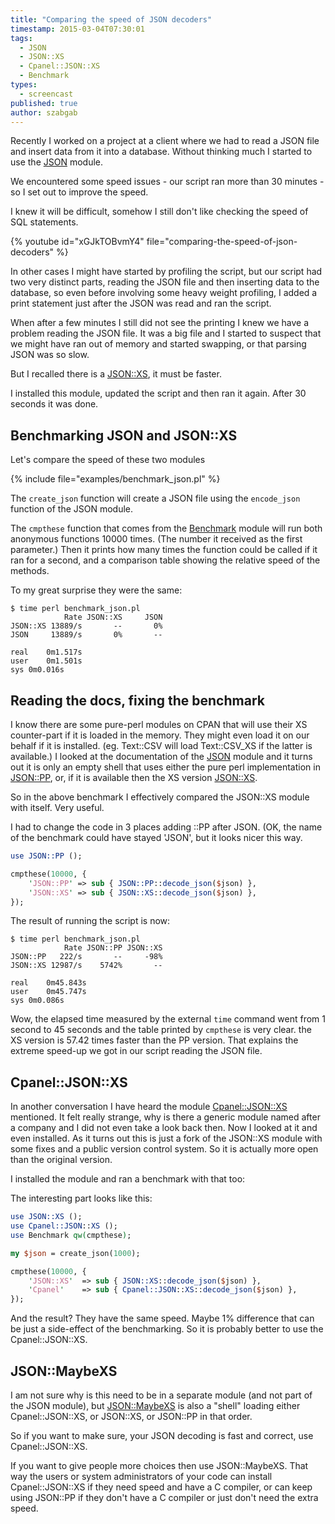 ```yaml
---
title: "Comparing the speed of JSON decoders"
timestamp: 2015-03-04T07:30:01
tags:
  - JSON
  - JSON::XS
  - Cpanel::JSON::XS
  - Benchmark
types:
  - screencast
published: true
author: szabgab
---
```



Recently I worked on a project at a client where we had to read a JSON file and insert data from it into a database.
Without thinking much I started to use the [JSON](https://metacpan.org/pod/JSON) module.

We encountered some speed issues - our script ran more than 30 minutes - so I set out to improve the speed.

I knew it will be difficult, somehow I still don't like checking the speed of SQL statements.


{% youtube id="xGJkTOBvmY4" file="comparing-the-speed-of-json-decoders" %}

In other cases I might have started by profiling the script, but our script had two very distinct parts, reading
the JSON file and then inserting data to the database, so even before involving some heavy weight profiling,
I added a print statement just after the JSON was read and ran the script.

When after a few minutes I still did not see the printing I knew we have a problem reading the JSON file.
It was a big file and I started to suspect that we might have ran out of memory and started swapping,
or that parsing JSON was so slow.

But I recalled there is a [JSON::XS](https://metacpan.org/pod/JSON::XS), it must be faster.

I installed this module, updated the script and then ran it again.
After 30 seconds it was done.


## Benchmarking JSON and JSON::XS

Let's compare the speed of these two modules

{% include file="examples/benchmark_json.pl" %}

The `create_json` function will create a JSON file using the `encode_json` function of the JSON module.

The `cmpthese` function that comes from the [Benchmark](https://metacpan.org/pod/Benchmark) module will run both
anonymous functions 10000 times. (The number it received as the first parameter.) Then it prints how many times the function could be
called if it ran for a second, and a comparison table showing the relative speed of the methods.

To my great surprise they were the same:

```
$ time perl benchmark_json.pl 
            Rate JSON::XS     JSON
JSON::XS 13889/s       --       0%
JSON     13889/s       0%       --

real    0m1.517s
user    0m1.501s
sys 0m0.016s
```

## Reading the docs, fixing the benchmark

I know there are some pure-perl modules on CPAN that will use their XS counter-part if it is loaded in the memory.
They might even load it on our behalf if it is installed. (eg. Text::CSV will load Text::CSV_XS if the latter is available.)
I looked at the documentation of the [JSON](https://metacpan.org/pod/JSON) module and it turns out
it is only an empty shell that uses either the pure perl implementation in [JSON::PP](https://metacpan.org/pod/JSON::PP),
or, if it is available then the XS version [JSON::XS](https://metacpan.org/pod/JSON::XS).

So in the above benchmark I effectively compared the JSON::XS module with itself. Very useful.

I had to change the code in 3 places adding ::PP after JSON. (OK, the name of the benchmark could have stayed 'JSON',
but it looks nicer this way.

```perl
use JSON::PP ();

cmpthese(10000, {
    'JSON::PP' => sub { JSON::PP::decode_json($json) },
    'JSON::XS' => sub { JSON::XS::decode_json($json) },
});
```

The result of running the script is now:

```
$ time perl benchmark_json.pl 
            Rate JSON::PP JSON::XS
JSON::PP   222/s       --     -98%
JSON::XS 12987/s    5742%       --

real    0m45.843s
user    0m45.747s
sys 0m0.086s
```

Wow, the elapsed time measured by the external `time` command went from 1 second to 45 seconds and the
table printed by `cmpthese` is very clear. the XS version is 57.42 times faster than the PP version.
That explains the extreme speed-up we got in our script reading the JSON file.


## Cpanel::JSON::XS

In another conversation I have heard the module [Cpanel::JSON::XS](https://metacpan.org/pod/Cpanel::JSON::XS)
mentioned. It felt really strange, why is there a generic module named after a company and I did not even take a look back then.
Now I looked at it and even installed. As it turns out this is just a fork of the JSON::XS module with some fixes and 
a public version control system. So it is actually more open than the original version.

I installed the module and ran a benchmark with that too:

The interesting part looks like this:

```perl
use JSON::XS ();
use Cpanel::JSON::XS ();
use Benchmark qw(cmpthese);

my $json = create_json(1000);

cmpthese(10000, {
    'JSON::XS'  => sub { JSON::XS::decode_json($json) },
    'Cpanel'    => sub { Cpanel::JSON::XS::decode_json($json) },
});
```

And the result? They have the same speed. Maybe 1% difference that can be just a side-effect of the benchmarking.
So it is probably better to use the Cpanel::JSON::XS.

## JSON::MaybeXS

I am not sure why is this need to be in a separate module (and not part of the JSON module),
but [JSON::MaybeXS](https://metacpan.org/pod/JSON::MaybeXS) is also a "shell" loading
either Cpanel::JSON::XS, or JSON::XS, or JSON::PP in that order.

So if you want to make sure, your JSON decoding is fast and correct, use Cpanel::JSON::XS.

If you want to give people more choices  then use JSON::MaybeXS.
That way the users or system administrators of your code can install Cpanel::JSON::XS if they need
speed and have a C compiler, or can keep using JSON::PP if they don't have a C compiler or just don't need the extra speed.


